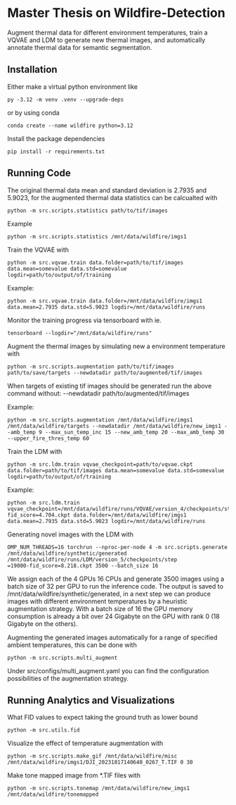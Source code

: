 # Master Thesis on Wildfire-Detection

Augment thermal data for different environment temperatures, train a VQVAE and LDM to generate new thermal images, and automatically annotate thermal data for semantic segmentation.

## Installation

Either make a virtual python environment like 

```
py -3.12 -m venv .venv --upgrade-deps
```
or by using conda

```
conda create --name wildfire python=3.12
```

Install the package dependencies

```
pip install -r requirements.txt
```

## Running Code

The original thermal data mean and standard deviation is 2.7935 and 5.9023, for the
augmented thermal data statistics can be calcualted with

```
python -m src.scripts.statistics path/to/tif/images
```

Example 

```
python -m src.scripts.statistics /mnt/data/wildfire/imgs1
```

Train the VQVAE with

```
python -m src.vqvae.train data.folder=path/to/tif/images data.mean=somevalue data.std=somevalue logdir=path/to/output/of/training
```

Example:

```
python -m src.vqvae.train data.folder=/mnt/data/wildfire/imgs1 data.mean=2.7935 data.std=5.9023 logdir=/mnt/data/wildfire/runs
```

Monitor the training progress via tensorboard with ie.

```
tensorboard --logdir="/mnt/data/wildfire/runs"
```

Augment the thermal images by simulating new a environment temperature with

```
python -m src.scripts.augmentation path/to/tif/images path/to/save/targets --newdatadir path/to/augmented/tif/images
```

When targets of existing tif images should be generated run the above command without: --newdatadir path/to/augmented/tif/images

Example:

```
python -m src.scripts.augmentation /mnt/data/wildfire/imgs1 /mnt/data/wildfire/targets --newdatadir /mnt/data/wildfire/new_imgs1 --amb_temp 9 --max_sun_temp_inc 15 --new_amb_temp 20 --max_amb_temp 30 --upper_fire_thres_temp 60
```

Train the LDM with

```
python -m src.ldm.train vqvae_checkpoint=path/to/vqvae.ckpt data.folder=path/to/tif/images data.mean=somevalue data.std=somevalue logdir=path/to/output/of/training
```

Example:

```
python -m src.ldm.train vqvae_checkpoint=/mnt/data/wildfire/runs/VQVAE/version_4/checkpoints/step=39500-fid_score=4.704.ckpt data.folder=/mnt/data/wildfire/imgs1 data.mean=2.7935 data.std=5.9023 logdir=/mnt/data/wildfire/runs
```

Generating novel images with the LDM with

```
OMP_NUM_THREADS=16 torchrun --nproc-per-node 4 -m src.scripts.generate /mnt/data/wildfire/synthetic/generated /mnt/data/wildfire/runs/LDM/version_5/checkpoints/step
=19000-fid_score=8.218.ckpt 3500 --batch_size 16
```

We assign each of the 4 GPUs 16 CPUs and generate 3500 images using a batch size of 32 per GPU to run the inference code. The output is saved to /mnt/data/wildfire/synthetic/generated, in a next step we can produce images with different environment temperatures by a heuristic augmentation strategy. With a batch size of 16 the GPU memory consumption is already a bit over 24 Gigabyte on the GPU with rank 0 (18 Gigabyte on the others).

Augmenting the generated images automatically for a range of specified ambient temperatures, this can be done with

```
python -m src.scripts.multi_augment
```

Under src/configs/multi_augment.yaml you can find the configuration
possibilities of the augmentation strategy.

## Running Analytics and Visualizations

What FID values to expect taking the ground truth as lower bound

```
python -m src.utils.fid
```

Visualize the effect of temperature augmentation with

```
python -m src.scripts.make_gif /mnt/data/wildfire/misc /mnt/data/wildfire/imgs1/DJI_20231017140640_0267_T.TIF 0 30
```

Make tone mapped image from *.TIF files with

```
python -m src.scripts.tonemap /mnt/data/wildfire/new_imgs1 /mnt/data/wildfire/tonemapped
```
